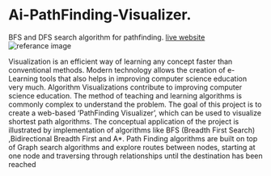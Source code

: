 # Ai-PathFinding-Visualizer.
BFS and DFS search algorithm for pathfinding.
[live website](https://jumailj.github.io/Ai-PathFinding-Visualizer/)
![referance image](https://user-images.githubusercontent.com/22451778/229471442-38f98915-bf32-4ab8-a384-805b2fc496df.PNG)

Visualization is an efficient way of learning any concept faster than conventional methods. Modern technology allows the creation of e-Learning tools that also helps in improving computer science education very much. Algorithm Visualizations contribute to improving computer science education. The method of teaching and learning algorithms is commonly complex to understand the problem.
The goal of this project is to create a web-based ‘PathFinding Visualizer’, which can be used to visualize shortest path algorithms. The conceptual application of the project is illustrated by implementation of algorithms like BFS (Breadth First Search) ,Bidirectional Breadth First and A*. Path Finding algorithms are built on top of Graph search algorithms and explore routes between nodes, starting at one node and traversing through relationships until the destination has been reached
